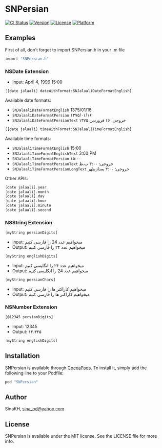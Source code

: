 # SNPersian

[![CI Status](http://img.shields.io/travis/SinaKH/SNPersian.svg?style=flat)](https://travis-ci.org/SinaKH/SNPersian)
[![Version](https://img.shields.io/cocoapods/v/SNPersian.svg?style=flat)](http://cocoapods.org/pods/SNPersian)
[![License](https://img.shields.io/cocoapods/l/SNPersian.svg?style=flat)](http://cocoapods.org/pods/SNPersian)
[![Platform](https://img.shields.io/cocoapods/p/SNPersian.svg?style=flat)](http://cocoapods.org/pods/SNPersian)

## Examples

First of all, don't forget to import SNPersian.h in your .m file

```sh
import "SNPersian.h"
```

### NSDate Extension

- Input: April 4, 1996 15:00

```sh
[[date jalaali] dateWithFormat:SNJalaaliDateFormatEnglish]
```

Available date formats:

* `SNJalaaliDateFormatEnglish`          1375/01/16
* `SNJalaaliDateFormatPersian`          ۱۳۷۵/۰۱/۱۶
* `SNJalaaliDateFormatPersianText`      خروجی: ۱۶ فروردین ۱۳۷۵

```sh
[[date jalaali] timeWithFormat:SNJalaaliTimeFormatEnglish]
```

Available time formats:

* `SNJalaaliTimeFormatEnglish`          15:00
* `SNJalaaliTimeFormatEnglishText`      3:00 PM
* `SNJalaaliTimeFormatPersian`          ۱۵:۰۰
* `SNJalaaliTimeFormatPersianText`      خروجی: ۳:۰۰ ب.ظ
* `SNJalaaliTimeFormatPersianLongText`  خروجی: ۳:۰۰ بعدازظهر

Other APIs:
```sh
[date jalaali].year
[date jalaali].month
[date jalaali].day
[date jalaali].hour
[date jalaali].minute
[date jalaali].second
```

### NSString Extension

```sh
[myString persianDigits]
```

- Input: میخواهیم عدد 24 را فارسی کنیم
- Output: میخواهیم عدد ۲۴ را فارسی کنیم

```sh
[myString englishDigits]
```

- Input: میخواهیم عدد ۲۴ را انگلیسی کنیم
- Output: میخواهیم عدد 24 را انگلیسی کنیم

```sh
[myString persianChars]
```

- Input: ميخواهيم كاراكتر ها را فارسي کنیم
- Output: میخواهیم کاراکتر ها را فارسی کنیم

### NSNumber Extension

```sh
[@12345 persianDigits]
```

- Input: 12345
- Output: ۱۲،۳۴۵

```sh
[myString englishDigits]
```

## Installation

SNPersian is available through [CocoaPods](http://cocoapods.org). To install
it, simply add the following line to your Podfile:

```ruby
pod "SNPersian"
```

## Author

SinaKH, sina_od@yahoo.com

## License

SNPersian is available under the MIT license. See the LICENSE file for more info.
